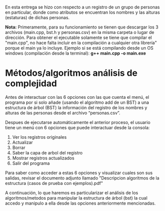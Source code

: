 En esta entrega se hizo con respecto a un registro de un grupo de personas en particular, donde como atributos se encuentran los nombres y las alturas (estaturas) de dichas personas.

**Nota:** Primeramente, para su funcionamiento se tienen que descargar los 3 archivos (main.cpp, bst.h y personas.csv) en la misma carpeta o lugar de dirección. Para obtener el ejecutable solamente se tiene que compilar el "main.cpp", no hace falta incluir en la compilación a cualquier otra librería" porque el main ya lo incluye. Ejemplo si se está compilando desde un OS windows (compilación desde la terminal): **g++ main.cpp -o main.exe**

# Métodos/algoritmos análisis de complejidad

Antes de interactuar con las 6 opciones con las que cuenta el menú, el programa por si solo añade (usando el algoritmo add de un BST) a una estructura de árbol (BST) la información del registro de los nombres y alturas de las personas desde el archivo “personas.csv”. 

Despues de ejecutarse automáticamente el anterior proceso, el usuario tiene un menú con 6 opciones que puede interactuar desde la consola:
1. Ver los registros originales
2. Actualizar
3. Borrar
4. Saber la capa de arbol del registro
5. Mostrar registros actualizados
6. Salir del programa

Para saber como acceder a estas 6 opciones y visualizar cuales son sus salidas, revisar el documento adjunto llamado "Descripcion algoritmos de la estructura (casos de prueba con ejemplos).pdf"

A continuación, lo que haremos es particularizar el análisis de los algoritmos/metodos para manipular la estructura de árbol (bst) la cual accedo y manipulo a ella desde las opciones anteriormente mencionadas.


